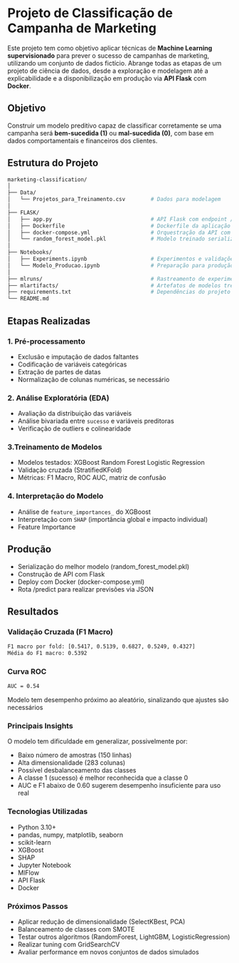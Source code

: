 # Projeto de Classificação de Campanha de Marketing

Este projeto tem como objetivo aplicar técnicas de **Machine Learning supervisionado** para prever o sucesso de campanhas de marketing, utilizando um conjunto de dados fictício. Abrange todas as etapas de um projeto de ciência de dados, desde a exploração e modelagem até a explicabilidade e a disponibilização em produção via **API Flask** com **Docker**.



## Objetivo

Construir um modelo preditivo capaz de classificar corretamente se uma campanha será **bem-sucedida (1)** ou **mal-sucedida (0)**, com base em dados comportamentais e financeiros dos clientes.


## Estrutura do Projeto

```bash
marketing-classification/
│
├── Data/
│   └── Projetos_para_Treinamento.csv        # Dados para modelagem
│
├── FLASK/
│   ├── app.py                               # API Flask com endpoint /predict
│   ├── Dockerfile                           # Dockerfile da aplicação
│   ├── docker-compose.yml                   # Orquestração da API com Docker
│   └── random_forest_model.pkl              # Modelo treinado serializado
│
├── Notebooks/
│   ├── Experiments.ipynb                    # Experimentos e validações
│   └── Modelo_Producao.ipynb                # Preparação para produção
│
├── mlruns/                                  # Rastreamento de experimentos com MLflow
├── mlartifacts/                             # Artefatos de modelos treinados
├── requirements.txt                         # Dependências do projeto
└── README.md
```


##  Etapas Realizadas

### 1. Pré-processamento
- Exclusão e imputação de dados faltantes
- Codificação de variáveis categóricas
- Extração de partes de datas
- Normalização de colunas numéricas, se necessário

### 2. Análise Exploratória (EDA)
- Avaliação da distribuição das variáveis
- Análise bivariada entre `sucesso` e variáveis preditoras
- Verificação de outliers e colinearidade

### 3.Treinamento de Modelos
- Modelos testados:
        XGBoost
        Random Forest
        Logistic Regression
- Validação cruzada (StratifiedKFold)
- Métricas: F1 Macro, ROC AUC, matriz de confusão

### 4. Interpretação do Modelo
- Análise de `feature_importances_` do XGBoost
- Interpretação com `SHAP` (importância global e impacto individual)
- Feature Importance


## Produção
- Serialização do melhor modelo (random_forest_model.pkl)
- Construção de API com Flask
- Deploy com Docker (docker-compose.yml)
- Rota /predict para realizar previsões via JSON


## Resultados

### Validação Cruzada (F1 Macro)
```bash
F1 macro por fold: [0.5417, 0.5139, 0.6827, 0.5249, 0.4327]
Média do F1 macro: 0.5392
```

### Curva ROC
```bash
AUC = 0.54
```
Modelo tem desempenho próximo ao aleatório, sinalizando que ajustes são necessários

### Principais Insights
O modelo tem dificuldade em generalizar, possivelmente por:
- Baixo número de amostras (150 linhas)
- Alta dimensionalidade (283 colunas)
- Possível desbalanceamento das classes
- A classe 1 (sucesso) é melhor reconhecida que a classe 0
- AUC e F1 abaixo de 0.60 sugerem desempenho insuficiente para uso real

### Tecnologias Utilizadas
- Python 3.10+
- pandas, numpy, matplotlib, seaborn
- scikit-learn
- XGBoost
- SHAP
- Jupyter Notebook
- MlFlow
- API Flask
- Docker

### Próximos Passos
- Aplicar redução de dimensionalidade (SelectKBest, PCA)
- Balanceamento de classes com SMOTE
- Testar outros algoritmos (RandomForest, LightGBM, LogisticRegression)
- Realizar tuning com GridSearchCV
- Avaliar performance em novos conjuntos de dados simulados
